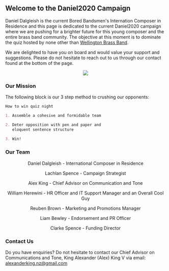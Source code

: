 ## Welcome to the Daniel2020 Campaign

Daniel Dalgleish is the current Bored Bandsmen's Internation Composer in Residence and this page is dedicated to the current Daniel2020 campaign where we are pushing for a brighter future for this young composer and the entire brass band community. The objective at this moment is to dominate the quiz hosted by none other than [Wellington Brass Band](http://www.wellingtonbrass.net.nz/).

We are delighted to have you on board and would value your support and suggestions. Please do not hesitate to reach out to us through our contact found at the bottom of the page.
<p align="center">
  <img src= "https://media-exp1.licdn.com/dms/image/C5103AQFxZKsZ_yr_Hg/profile-displayphoto-shrink_200_200/0?e=1592438400&v=beta&t=ZPR1m_70gR0mkYUaqXeEh5QFc91nNPZqNnhbuB4BWGA"/>
</p>


### Our Mission

The following block is our 3 step method to crushing our opponents:

```markdown
How to win quiz night

1. Assemble a cohesive and formidable team

2. Deter opposition with pen and paper and 
   eloquent sentence structure
   
3. Win!
```


### Our Team

<p align="center">
  Daniel Dalgleish  - International Composer in Residence
</p>
<p align="center">
  Lachlan Spence    - Campaign Strategist
</p>
<p align="center">
  Alex King         - Chief Advisor on Communication and Tone
</p>
<p align="center">
  William Herewini  - HR Officer and IT Support Manager and an Overall Cool Guy
</p>
<p align="center">
  Reuben Brown      - Marketing and Promotions Manager
</p>
<p align="center">
  Liam Bewley       - Endorsement and PR Officer
</p>
<p align="center">
  Clarke Spence     - Funding Director
</p>

### Contact Us

Do you have enquiries?
Do not hesitate to contact our Chief Advisor on Communications and Tone, King Alexander (Alex) King V via email:
alexanderking.nz@gmail.com
